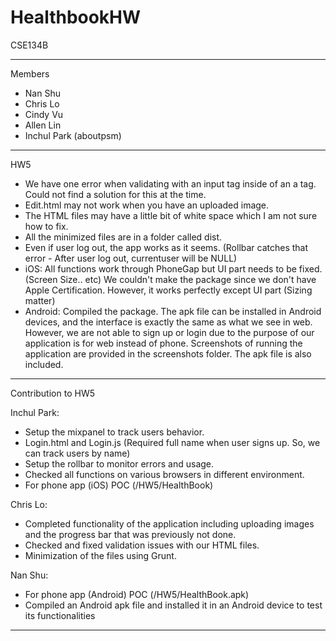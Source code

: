 # HealthbookHW
CSE134B

-----------------------------------------------------------------------
Members
- Nan Shu
- Chris Lo
- Cindy Vu
- Allen Lin
- Inchul Park (aboutpsm)

---------------------------------------------------------------------
HW5
- We have one error when validating with an input tag inside of an a tag. Could not find a solution for this at the time.
- Edit.html may not work when you have an uploaded image.
- The HTML files may have a little bit of white space which I am not sure how to fix.
- All the minimized files are in a folder called dist.
- Even if user log out, the app works as it seems. (Rollbar catches that error - After user log out, currentuser will be NULL)
- iOS: All functions work through PhoneGap but UI part needs to be fixed. (Screen Size.. etc)
       We couldn't make the package since we don't have Apple Certification.
       However, it works perfectly except UI part (Sizing matter)
- Android: Compiled the package. The apk file can be installed in Android devices,
           and the interface is exactly the same as what we see in web.
           However, we are not able to sign up or login due to the purpose of our application is for web
           instead of phone. Screenshots of running the application are provided in the screenshots folder.
           The apk file is also included.

---------------------------------------------------------------------
Contribution to HW5

Inchul Park:
- Setup the mixpanel to track users behavior.
- Login.html and Login.js (Required full name when user signs up. So, we can track users by name) 
- Setup the rollbar to monitor errors and usage.
- Checked all functions on various browsers in different environment.
- For phone app (iOS) POC (/HW5/HealthBook)

Chris Lo:
- Completed functionality of the application including uploading images and the progress bar that was previously not done.
- Checked and fixed validation issues with our HTML files.
- Minimization of the files using Grunt.

Nan Shu:
- For phone app (Android) POC (/HW5/HealthBook.apk)
- Compiled an Android apk file and installed it in an Android device to test its functionalities

---------------------------------------------------------------------
